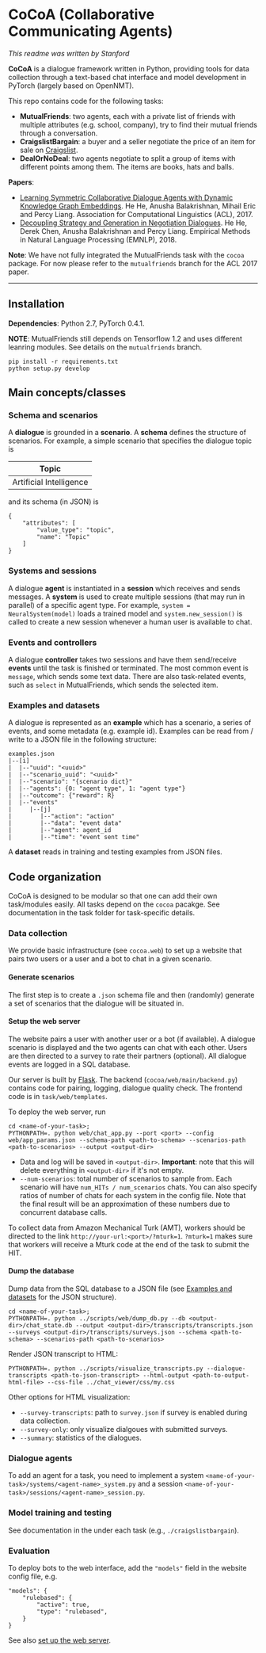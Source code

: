 # CoCoA (Collaborative Communicating Agents)

*This readme was written by Stanford*

**CoCoA** is a dialogue framework written in Python, providing tools for
data collection through a text-based chat interface and
model development in PyTorch (largely based on OpenNMT).

This repo contains code for the following tasks:
- **MutualFriends**: two agents, each with a private list of friends with multiple attributes (e.g. school, company), try to find their mutual friends through a conversation.
- **CraigslistBargain**: a buyer and a seller negotiate the price of an item for sale on [Craigslist](https://sfbay.craigslist.org/).
- **DealOrNoDeal**: two agents negotiate to split a group of items with different points among them.  The items are books, hats and balls.

**Papers**:
- [Learning Symmetric Collaborative Dialogue Agents with Dynamic Knowledge Graph Embeddings](https://arxiv.org/pdf/1704.07130.pdf).
He He, Anusha Balakrishnan, Mihail Eric and Percy Liang.
Association for Computational Linguistics (ACL), 2017.
- [Decoupling Strategy and Generation in Negotiation Dialogues](https://arxiv.org/abs/1808.09637).
He He, Derek Chen, Anusha Balakrishnan and Percy Liang.
Empirical Methods in Natural Language Processing (EMNLP), 2018.

**Note**:
We have not fully integrated the MutualFriends task with the `cocoa` package.
For now please refer to the `mutualfriends` branch for the ACL 2017 paper.

----------
## Installation
**Dependencies**: Python 2.7, PyTorch 0.4.1.

**NOTE**: MutualFriends still depends on Tensorflow 1.2 and uses different leanring modules. See details on the `mutualfriends` branch.

```
pip install -r requirements.txt
python setup.py develop
```

## Main concepts/classes
### Schema and scenarios
A **dialogue** is grounded in a **scenario**.
A **schema** defines the structure of scenarios. For example, a simple scenario that specifies the dialogue topic is

| Topic      | 
| -------- | 
| Artificial Intelligence  | 

and its schema (in JSON) is
```
{
    "attributes": [
        "value_type": "topic",
        "name": "Topic"
    ]
}
```
### Systems and sessions
A dialogue **agent** is instantiated in a **session** which receives and sends messages. A **system** is used to create multiple sessions (that may run in parallel) of a specific agent type. For example, ```system = NeuralSystem(model)``` loads a trained model and ```system.new_session()``` is called to create a new session whenever a human user is available to chat.

### Events and controllers
A dialogue **controller** takes two sessions and have them send/receive **events** until the task is finished or terminated. The most common event is ```message```, which sends some text data. There are also task-related events, such as ```select``` in MutualFriends, which sends the selected item. 

### Examples and datasets
A dialogue is represented as an **example** which has a scenario, a series of events, and some metadata (e.g. example id). Examples can be read from / write to a JSON file in the following structure:
```
examples.json
|--[i]
|  |--"uuid": "<uuid>"
|  |--"scenario_uuid": "<uuid>"
|  |--"scenario": "{scenario dict}"
|  |--"agents": {0: "agent type", 1: "agent type"}
|  |--"outcome": {"reward": R}
|  |--"events"
|     |--[j]
|        |--"action": "action"
|        |--"data": "event data"
|        |--"agent": agent_id
|        |--"time": "event sent time"
```
A **dataset** reads in training and testing examples from JSON files.

## Code organization
CoCoA is designed to be modular so that one can add their own task/modules easily.
All tasks depend on the `cocoa` pacakge.
See documentation in the task folder for task-specific details. 

### Data collection
We provide basic infrastructure (see `cocoa.web`) to set up a website that pairs two users or a user and a bot to chat in a given scenario.

#### Generate scenarios
The first step is to create a ```.json``` schema file and then (randomly) generate a set of scenarios that the dialogue will be situated in.

#### <a name=web>Setup the web server</a>
The website pairs a user with another user or a bot (if available). A dialogue scenario is displayed and the two agents can chat with each other.
Users are then directed to a survey to rate their partners (optional).
All dialogue events are logged in a SQL database.

Our server is built by [Flask](http://flask.pocoo.org/).
The backend (```cocoa/web/main/backend.py```) contains code for pairing, logging, dialogue quality check.
The frontend code is in ```task/web/templates```.

To deploy the web server, run
```
cd <name-of-your-task>;
PYTHONPATH=. python web/chat_app.py --port <port> --config web/app_params.json --schema-path <path-to-schema> --scenarios-path <path-to-scenarios> --output <output-dir>
```
- Data and log will be saved in `<output-dir>`. **Important**: note that this will delete everything in `<output-dir>` if it's not empty.
- `--num-scenarios`: total number of scenarios to sample from. Each scenario will have `num_HITs / num_scenarios` chats.
You can also specify ratios of number of chats for each system in the config file.
Note that the final result will be an approximation of these numbers due to concurrent database calls.

To collect data from Amazon Mechanical Turk (AMT), workers should be directed to the link ```http://your-url:<port>/?mturk=1```.
`?mturk=1` makes sure that workers will receive a Mturk code at the end of the task to submit the HIT.

#### <a name=visualize>Dump the database</a>
Dump data from the SQL database to a JSON file (see [Examples and datasets](#examples-and-datasets) for the JSON structure).
```
cd <name-of-your-task>;
PYTHONPATH=. python ../scripts/web/dump_db.py --db <output-dir>/chat_state.db --output <output-dir>/transcripts/transcripts.json --surveys <output-dir>/transcripts/surveys.json --schema <path-to-schema> --scenarios-path <path-to-scenarios> 
```
Render JSON transcript to HTML:
```
PYTHONPATH=. python ../scripts/visualize_transcripts.py --dialogue-transcripts <path-to-json-transcript> --html-output <path-to-output-html-file> --css-file ../chat_viewer/css/my.css
```
Other options for HTML visualization:
- `--survey-transcripts`: path to `survey.json` if survey is enabled during data collection.
- `--survey-only`: only visualize dialgoues with submitted surveys.
- `--summary`: statistics of the dialogues.

### Dialogue agents
To add an agent for a task, you need to implement a system ```<name-of-your-task>/systems/<agent-name>_system.py```
and a session ```<name-of-your-task>/sessions/<agent-name>_session.py```.

### Model training and testing
See documentation in the under each task (e.g., `./craigslistbargain`).

### Evaluation
To deploy bots to the web interface, add the `"models"` field in the website config file,
e.g.
```
"models": {
    "rulebased": {
        "active": true,
        "type": "rulebased",
    }
}
```
See also [set up the web server](#web).
